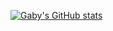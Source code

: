 [![Gaby's GitHub stats](https://github-readme-stats.vercel.app/api?username=gabpr)](https://github.com/gabpr/github-readme-stats)
